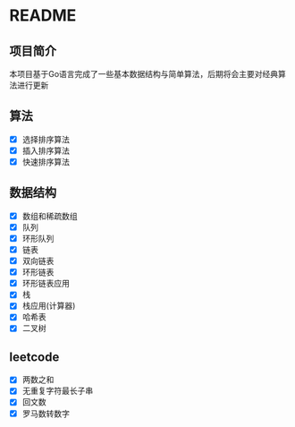 # README

## 项目简介

本项目基于Go语言完成了一些基本数据结构与简单算法，后期将会主要对经典算法进行更新

## 算法

- [x] 选择排序算法
- [x] 插入排序算法
- [x] 快速排序算法

## 数据结构

- [x] 数组和稀疏数组
- [x] 队列
- [x] 环形队列
- [x] 链表
- [x] 双向链表
- [x] 环形链表
- [x] 环形链表应用
- [x] 栈
- [x] 栈应用(计算器)
- [x] 哈希表
- [x] 二叉树

## leetcode

- [x] 两数之和
- [x] 无重复字符最长子串
- [x] 回文数
- [x] 罗马数转数字